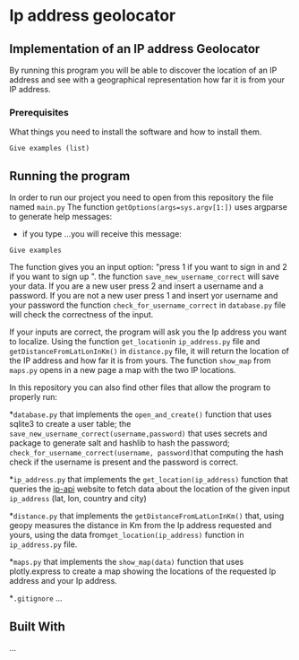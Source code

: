 # Ip address geolocator
## Implementation of an IP address Geolocator

By running this program you will be able to discover the location of an IP address and see with a geographical representation how far it is from your IP address. 

### Prerequisites

What things you need to install the software and how to install them.

```
Give examples (list)
```

## Running the program

In order to run our project you need to open from this repository the file named ```main.py```
The function ```getOptions(args=sys.argv[1:])``` uses argparse to generate help messages:
* if you type ...you will receive this message: 
```
Give examples
```
The function gives you an input option: "press 1 if you want to sign in and 2 if you want to sign up ". the function ```save_new_username_correct```  will save your data. If you are a new user press 2 and insert a username and a password. If you are not a new user press 1 and insert yor username and your password the function ```check_for_username_correct``` in ```database.py``` file will check the correctness of the input.

If your inputs are correct, the program will ask you the Ip address you want to localize. Using the function ```get_location```in ```ip_address.py``` file and ```getDistanceFromLatLonInKm()``` in ```distance.py``` file, it will return the location of the IP address and how far it is from yours. 
The function ```show_map``` from ```maps.py``` opens in a new page a map with the two IP locations.

In this repository you can also find other files that allow the program to properly run:

*```database.py``` that implements the ```open_and_create()``` function that uses sqlite3 to create a user table; the ```save_new_username_correct(username,password)``` that uses secrets and package to generate salt and hashlib to hash the password; ```check_for_username_correct(username, password)```that computing the hash check if the username is present and the password is correct.

*```ip_address.py``` that implements the ```get_location(ip_address)``` function that queries the [ip-api](https://ip-api.com/docs/api:json) website to fetch data about the location of the given input ```ip_address``` (lat, lon, country and city)

*```distance.py``` that implements the ```getDistanceFromLatLonInKm()``` that, using geopy measures the distance in Km from the Ip address requested and yours, using the data from```get_location(ip_address)``` function in ```ip_address.py``` file. 

*```maps.py``` that implements the ```show_map(data)``` function that uses plotly.express to create a map showing the locations of the requested Ip address and your Ip address.

*```.gitignore``` ...


## Built With
...

